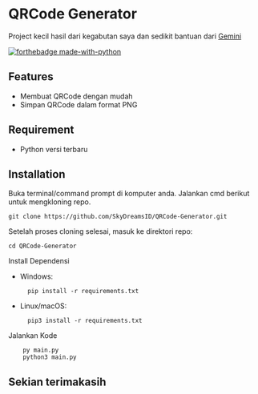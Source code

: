 # QRCode Generator
Project kecil hasil dari kegabutan saya dan sedikit bantuan dari [Gemini](https://gemini.google.com/app)

[![forthebadge made-with-python](http://ForTheBadge.com/images/badges/made-with-python.svg)](https://www.python.org/)

## Features

- Membuat QRCode dengan mudah
- Simpan QRCode dalam format PNG

## Requirement
 - Python versi terbaru

## Installation

Buka terminal/command prompt di komputer anda.
Jalankan cmd berikut untuk mengkloning repo.

    git clone https://github.com/SkyDreamsID/QRCode-Generator.git

Setelah proses cloning selesai, masuk ke direktori repo:

    cd QRCode-Generator

Install Dependensi
- Windows:

        pip install -r requirements.txt

- Linux/macOS:

        pip3 install -r requirements.txt
        
Jalankan Kode

        py main.py
        python3 main.py

## Sekian terimakasih

[//]: # (These are reference links used in the body of this note and get stripped out when the markdown processor does its job. There is no need to format nicely because it shouldn't be seen. Thanks SO - http://stackoverflow.com/questions/4823468/store-comments-in-markdown-syntax)

   [dill]: <https://github.com/joemccann/dillinger>
   [git-repo-url]: <https://github.com/joemccann/dillinger.git>
   [john gruber]: <http://daringfireball.net>
   [df1]: <http://daringfireball.net/projects/markdown/>
   [markdown-it]: <https://github.com/markdown-it/markdown-it>
   [Ace Editor]: <http://ace.ajax.org>
   [node.js]: <http://nodejs.org>
   [Twitter Bootstrap]: <http://twitter.github.com/bootstrap/>
   [jQuery]: <http://jquery.com>
   [@tjholowaychuk]: <http://twitter.com/tjholowaychuk>
   [express]: <http://expressjs.com>
   [AngularJS]: <http://angularjs.org>
   [Gulp]: <http://gulpjs.com>

   [PlDb]: <https://github.com/joemccann/dillinger/tree/master/plugins/dropbox/README.md>
   [PlGh]: <https://github.com/joemccann/dillinger/tree/master/plugins/github/README.md>
   [PlGd]: <https://github.com/joemccann/dillinger/tree/master/plugins/googledrive/README.md>
   [PlOd]: <https://github.com/joemccann/dillinger/tree/master/plugins/onedrive/README.md>
   [PlMe]: <https://github.com/joemccann/dillinger/tree/master/plugins/medium/README.md>
   [PlGa]: <https://github.com/RahulHP/dillinger/blob/master/plugins/googleanalytics/README.md>
